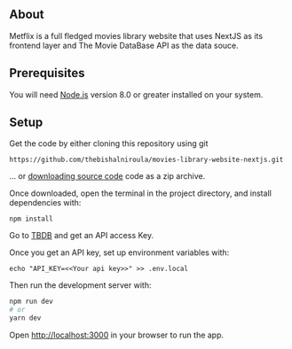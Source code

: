 ## About

Metflix is a full fledged movies library website that uses NextJS as its frontend layer and The Movie DataBase API as the data souce.

## Prerequisites

You will need [Node.js](https://nodejs.org) version 8.0 or greater installed on your system.

## Setup

Get the code by either cloning this repository using git

```
https://github.com/thebishalniroula/movies-library-website-nextjs.git
```

... or [downloading source code](https://github.com/thebishalniroula/movies-library-website-nextjs/archive/refs/heads/main.zip) code as a zip archive.

Once downloaded, open the terminal in the project directory, and install dependencies with:

```
npm install
```

Go to [TBDB](https://www.themoviedb.org/) and get an API access Key.

Once you get an API key, set up environment variables with:

```
echo "API_KEY=<<Your api key>>" >> .env.local
```

Then run the development server with:

```bash
npm run dev
# or
yarn dev
```

Open [http://localhost:3000](http://localhost:3000) in your browser to run the app.
